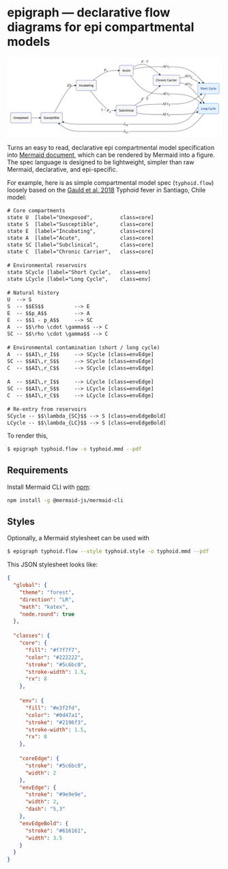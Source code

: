 # epigraph — declarative flow diagrams for epi compartmental models

![Example Typhoid Model](./example_typhoid.png "Typhoid compartment model")

Turns an easy to read, declarative epi compartmental model specification into
[Mermaid document](https://mermaid.js.org/), which can be rendered by Mermaid
into a figure. The spec language is designed to be lightweight, simpler than
raw Mermaid, declarative, and epi-specific.

For example, here is as simple compartmental model spec (`typhoid.flow`)
loosely based on the [Gauld et al.
2018](https://journals.plos.org/plosntds/article?id=10.1371/journal.pntd.0006759)
Typhoid fever in Santiago, Chile model:

```
# Core compartments
state U  [label="Unexposed",         class=core]
state S  [label="Susceptible",       class=core]
state E  [label="Incubating",        class=core]
state A  [label="Acute",             class=core]
state SC [label="Subclinical",       class=core]
state C  [label="Chronic Carrier",   class=core]

# Environmental reservoirs
state SCycle [label="Short Cycle",   class=env]
state LCycle [label="Long Cycle",    class=env]

# Natural history
U  --> S
S  -- $$ES$$          --> E
E  -- $$p_A$$         --> A
E  -- $$1 - p_A$$     --> SC
A  -- $$\rho \cdot \gamma$$ --> C
SC -- $$\rho \cdot \gamma$$ --> C

# Environmental contamination (short / long cycle)
A  -- $$AI\,r_I$$     --> SCycle [class=envEdge]
SC -- $$AI\,r_S$$     --> SCycle [class=envEdge]
C  -- $$AI\,r_C$$     --> SCycle [class=envEdge]

A  -- $$AI\,r_I$$     --> LCycle [class=envEdge]
SC -- $$AI\,r_S$$     --> LCycle [class=envEdge]
C  -- $$AI\,r_C$$     --> LCycle [class=envEdge]

# Re-entry from reservoirs
SCycle -- $$\lambda_{SC}$$ --> S [class=envEdgeBold]
LCycle -- $$\lambda_{LC}$$ --> S [class=envEdgeBold]
```

To render this, 

```bash
$ epigraph typhoid.flow -o typhoid.mmd --pdf
```

## Requirements

Install Mermaid CLI with
[npm](https://docs.npmjs.com/downloading-and-installing-node-js-and-npm):

```bash
npm install -g @mermaid-js/mermaid-cli
```

## Styles

Optionally, a Mermaid stylesheet can be used with 

```bash
$ epigraph typhoid.flow --style typhoid.style -o typhoid.mmd --pdf
```

This JSON stylesheet looks like:

```json
{
  "global": {
    "theme": "forest",
    "direction": "LR",
    "math": "katex",
    "node.round": true
  },

  "classes": {
    "core": {
      "fill": "#f7f7f7",
      "color": "#222222",
      "stroke": "#5c6bc0",
      "stroke-width": 1.5,
      "rx": 8
    },

    "env": {
      "fill": "#e3f2fd",
      "color": "#0d47a1",
      "stroke": "#2196f3",
      "stroke-width": 1.5,
      "rx": 8
    },

    "coreEdge": {
      "stroke": "#5c6bc0",
      "width": 2
    },
    "envEdge": {
      "stroke": "#9e9e9e",
      "width": 2,
      "dash": "5,3"
    },
    "envEdgeBold": {
      "stroke": "#616161",
      "width": 3.5
    }
  }
}
```
